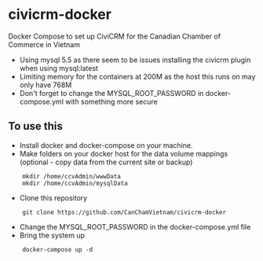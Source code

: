 # civicrm-docker
Docker Compose to set up CiviCRM for the Canadian Chamber of Commerce in Vietnam

* Using mysql 5.5 as there seem to be issues installing the civicrm plugin when using mysql:latest
* Limiting memory for the containers at 200M as the host this runs on may only have 768M
* Don't forget to change the MYSQL_ROOT_PASSWORD in docker-compose.yml with something more secure

## To use this

+ Install docker and docker-compose on your machine.
+ Make folders on your docker host for the data volume mappings (optional - copy data from the current site or backup)
```
	mkdir /home/ccvAdmin/wwwData
	mkdir /home/ccvAdmin/mysqlData
```
+ Clone this repository
```
	git clone https://github.com/CanChamVietnam/civicrm-docker
```
+ Change the MYSQL_ROOT_PASSWORD in the docker-compose.yml file
+ Bring the system up
```
	docker-compose up -d
```
	